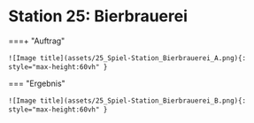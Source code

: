 
# Station 25: Bierbrauerei


===+ "Auftrag"

    ![Image title](assets/25_Spiel-Station_Bierbrauerei_A.png){: style="max-height:60vh" }


=== "Ergebnis"

    ![Image title](assets/25_Spiel-Station_Bierbrauerei_B.png){: style="max-height:60vh" }
